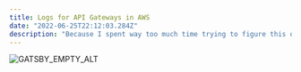 ```yaml
---
title: Logs for API Gateways in AWS
date: "2022-06-25T22:12:03.284Z"
description: "Because I spent way too much time trying to figure this out."
---
```


![GATSBY_EMPTY_ALT](./image.png)